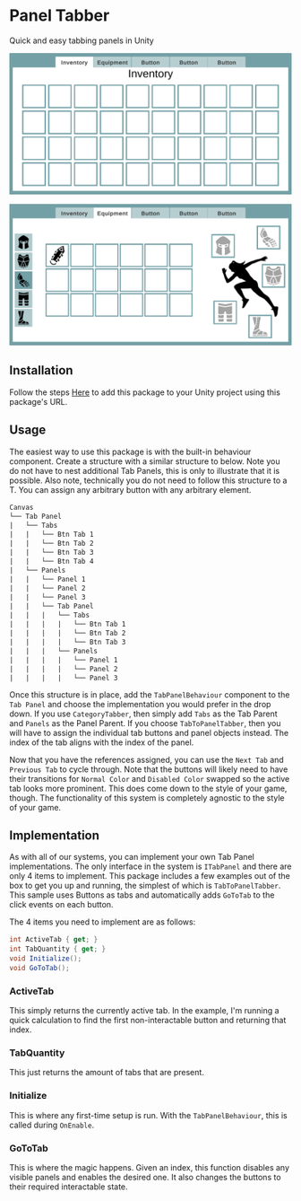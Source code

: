 # Panel Tabber

Quick and easy tabbing panels in Unity

![Tab Panel 1](Resources/TabPanel1.png)

![Tab Panel 2](Resources/TabPanel2.png)

## Installation
Follow the steps [Here](https://github.com/FedoraDevStudios/Installation-Unity) to add this package to your Unity project using this package's URL.

## Usage
The easiest way to use this package is with the built-in behaviour component. Create a structure with a similar structure to below. Note you do not have to nest additional Tab Panels, this is only to illustrate that it is possible. Also note, technically you do not need to follow this structure to a T. You can assign any arbitrary button with any arbitrary element.

```
Canvas
└── Tab Panel
|	└── Tabs
|	|	└── Btn Tab 1
|	|	└── Btn Tab 2
|	|	└── Btn Tab 3
|	|	└── Btn Tab 4
|	└── Panels
|	|	└── Panel 1
|	|	└── Panel 2
|	|	└── Panel 3
|	|	└── Tab Panel
|	|	|	└── Tabs
|	|	|	|	└── Btn Tab 1
|	|	|	|	└── Btn Tab 2
|	|	|	|	└── Btn Tab 3
|	|	|	└── Panels
|	|	|	|	└── Panel 1
|	|	|	|	└── Panel 2
|	|	|	|	└── Panel 3
```

Once this structure is in place, add the `TabPanelBehaviour` component to the `Tab Panel` and choose the implementation you would prefer in the drop down. If you use `CategoryTabber`, then simply add `Tabs` as the Tab Parent and `Panels` as the Panel Parent. If you choose `TabToPanelTabber`, then you will have to assign the individual tab buttons and panel objects instead. The index of the tab aligns with the index of the panel.

Now that you have the references assigned, you can use the `Next Tab` and `Previous Tab` to cycle through. Note that the buttons will likely need to have their transitions for `Normal Color` and `Disabled Color` swapped so the active tab looks more prominent. This does come down to the style of your game, though. The functionality of this system is completely agnostic to the style of your game.

## Implementation
As with all of our systems, you can implement your own Tab Panel implementations. The only interface in the system is `ITabPanel` and there are only 4 items to implement. This package includes a few examples out of the box to get you up and running, the simplest of which is `TabToPanelTabber`. This sample uses Buttons as tabs and automatically adds `GoToTab` to the click events on each button.

The 4 items you need to implement are as follows:
```c#
int ActiveTab { get; }
int TabQuantity { get; }
void Initialize();
void GoToTab();
```

### ActiveTab
This simply returns the currently active tab. In the example, I'm running a quick calculation to find the first non-interactable button and returning that index.

### TabQuantity
This just returns the amount of tabs that are present.

### Initialize
This is where any first-time setup is run. With the `TabPanelBehaviour`, this is called during `OnEnable`.

### GoToTab
This is where the magic happens. Given an index, this function disables any visible panels and enables the desired one. It also changes the buttons to their required interactable state.